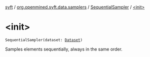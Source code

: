 [syft](../../index.md) / [org.openmined.syft.data.samplers](../index.md) / [SequentialSampler](index.md) / [&lt;init&gt;](./-init-.md)

# &lt;init&gt;

`SequentialSampler(dataset: `[`Dataset`](../../org.openmined.syft.data/-dataset/index.md)`)`

Samples elements sequentially, always in the same order.

